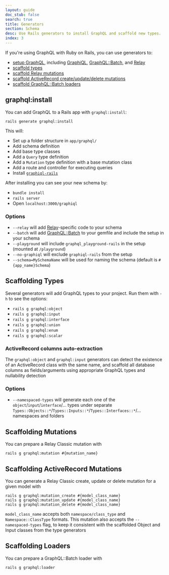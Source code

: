 ```yaml
---
layout: guide
doc_stub: false
search: true
title: Generators
section: Schema
desc: Use Rails generators to install GraphQL and scaffold new types.
index: 3
---
```


If you're using GraphQL with Ruby on Rails, you can use generators to:

- [setup GraphQL](#graphqlinstall), including [GraphiQL](https://github.com/graphql/graphiql), [GraphQL::Batch](https://github.com/Shopify/graphql-batch), and [Relay](https://facebook.github.io/relay/)
- [scaffold types](#scaffolding-types)
- [scaffold Relay mutations](#scaffolding-mutations)
- [scaffold ActiveRecord create/update/delete mutations](#scaffolding-activerecord-mutations)
- [scaffold GraphQL::Batch loaders](#scaffolding-loaders)

## graphql:install

You can add GraphQL to a Rails app with `graphql:install`:

```
rails generate graphql:install
```

This will:

- Set up a folder structure in `app/graphql/`
- Add schema definition
- Add base type classes
- Add a `Query` type definition
- Add a `Mutation` type definition with a base mutation class
- Add a route and controller for executing queries
- Install [`graphiql-rails`](https://github.com/rmosolgo/graphiql-rails)

After installing you can see your new schema by:

- `bundle install`
- `rails server`
- Open `localhost:3000/graphiql`

### Options

- `--relay` will add [Relay](https://facebook.github.io/relay/)-specific code to your schema
- `--batch` will add [GraphQL::Batch](https://github.com/Shopify/graphql-batch) to your gemfile and include the setup in your schema
- `--playground` will include `graphql_playground-rails` in the setup (mounted at `/playground`)
- `--no-graphiql` will exclude `graphiql-rails` from the setup
- `--schema=MySchemaName` will be used for naming the schema (default is `#{app_name}Schema`)

## Scaffolding Types

Several generators will add GraphQL types to your project. Run them with `-h` to see the options:

- `rails g graphql:object`
- `rails g graphql:input`
- `rails g graphql:interface`
- `rails g graphql:union`
- `rails g graphql:enum`
- `rails g graphql:scalar`

### ActiveRecord columns auto-extraction

The `graphql:object` and `graphql:input` generators can detect the existence of an ActiveRecord class with the same name, and scaffold all database columns as fields/arguments using appropriate GraphQL types and nullability detection

### Options

- `--namespaced-types` will generate each one of the `object`/`input`/`interface`/... types under separate `Types::Objects::*`/`Types::Inputs::*`/`Types::Interfaces::*`/... namespaces and folders

## Scaffolding Mutations

You can prepare a Relay Classic mutation with

```
rails g graphql:mutation #{mutation_name}
```

## Scaffolding ActiveRecord Mutations

You can generate a Relay Classic create, update or delete mutation for a given model with

```
rails g graphql:mutation_create #{model_class_name}
rails g graphql:mutation_update #{model_class_name}
rails g graphql:mutation_delete #{model_class_name}
```

`model_class_name` accepts both `namespace/class_type` and `Namespace::ClassType` formats.
This mutation also accepts the `--namespaced-types` flag, to keep it consistent with the scaffolded Object and Input classes from the type generators

## Scaffolding Loaders

You can prepare a GraphQL::Batch loader with

```
rails g graphql:loader
```
